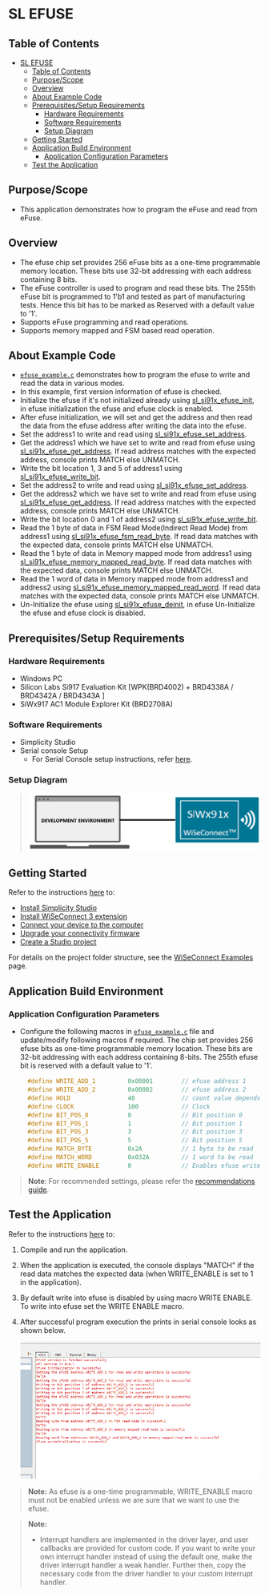 # SL EFUSE

## Table of Contents

- [SL EFUSE](#sl-efuse)
  - [Table of Contents](#table-of-contents)
  - [Purpose/Scope](#purposescope)
  - [Overview](#overview)
  - [About Example Code](#about-example-code)
  - [Prerequisites/Setup Requirements](#prerequisitessetup-requirements)
    - [Hardware Requirements](#hardware-requirements)
    - [Software Requirements](#software-requirements)
    - [Setup Diagram](#setup-diagram)
  - [Getting Started](#getting-started)
  - [Application Build Environment](#application-build-environment)
    - [Application Configuration Parameters](#application-configuration-parameters)
  - [Test the Application](#test-the-application)

## Purpose/Scope

- This application demonstrates how to program the eFuse and read from eFuse. 

## Overview

- The efuse chip set provides 256 eFuse bits as a one-time programmable memory location. These bits use 32-bit addressing 
  with each address containing 8 bits. 
- The eFuse controller is used to program and read these bits. The 255th eFuse bit is programmed to 1'b1 and tested as part of manufacturing tests.
  Hence this bit has to be marked as Reserved with a default value to '1'.
- Supports eFuse programming and read operations.
- Supports memory mapped and FSM based read operation.

## About Example Code

- [`efuse_example.c`](https://github.com/SiliconLabs/wiseconnect/blob/master/examples/si91x_soc/peripheral/sl_si91x_efuse/efuse_example.c) demonstrates how to program the efuse to write and read the data in various modes.
- In this example, first version information of efuse is checked.
- Initialize the efuse if it's not initialized already using [sl_si91x_efuse_init](https://docs.silabs.com/wiseconnect/latest/wiseconnect-api-reference-guide-si91x-peripherals/efuse#sl-si91x-efuse-init), in efuse initialization the efuse and efuse clock is enabled.
- After efuse initialization, we will set and get the address and then read the data from the efuse address after writing the data into the efuse.
- Set the address1 to write and read using [sl_si91x_efuse_set_address](https://docs.silabs.com/wiseconnect/latest/wiseconnect-api-reference-guide-si91x-peripherals/efuse#sl-si91x-efuse-set-address).
- Get the address1 which we have set to write and read from efuse using [sl_si91x_efuse_get_address](https://docs.silabs.com/wiseconnect/latest/wiseconnect-api-reference-guide-si91x-peripherals/efuse#sl-si91x-efuse-get-address). If read address matches with the expected address, console prints MATCH else UNMATCH.
- Write the bit location 1, 3 and 5 of address1 using [sl_si91x_efuse_write_bit](https://docs.silabs.com/wiseconnect/latest/wiseconnect-api-reference-guide-si91x-peripherals/efuse#sl-si91x-efuse-write-bit).
- Set the address2 to write and read using [sl_si91x_efuse_set_address](https://docs.silabs.com/wiseconnect/latest/wiseconnect-api-reference-guide-si91x-peripherals/efuse#sl-si91x-efuse-set-address).
- Get the address2 which we have set to write and read from efuse using [sl_si91x_efuse_get_address](https://docs.silabs.com/wiseconnect/latest/wiseconnect-api-reference-guide-si91x-peripherals/efuse#sl-si91x-efuse-get-address). If read address matches with the expected address, console prints MATCH else UNMATCH.
- Write the bit location 0 and 1 of address2 using [sl_si91x_efuse_write_bit](https://docs.silabs.com/wiseconnect/latest/wiseconnect-api-reference-guide-si91x-peripherals/efuse#sl-si91x-efuse-write-bit).
- Read the 1 byte of data in FSM Read Mode(Indirect Read Mode) from address1 using [sl_si91x_efuse_fsm_read_byte](https://docs.silabs.com/wiseconnect/latest/wiseconnect-api-reference-guide-si91x-peripherals/efuse#sl-si91x-efuse-fsm-read-byte). If read data matches with the expected data, console prints MATCH else UNMATCH.
- Read the 1 byte of data in Memory mapped mode from address1 using [sl_si91x_efuse_memory_mapped_read_byte](https://docs.silabs.com/wiseconnect/latest/wiseconnect-api-reference-guide-si91x-peripherals/efuse#sl-si91x-efuse-memory-mapped-read-byte). If read data matches with the expected data, console prints MATCH else UNMATCH.
- Read the 1 word of data in Memory mapped mode from address1 and address2 using [sl_si91x_efuse_memory_mapped_read_word](https://docs.silabs.com/wiseconnect/latest/wiseconnect-api-reference-guide-si91x-peripherals/efuse#sl-si91x-efuse-memory-mapped-read-word). If read data matches with the expected data, console prints MATCH else UNMATCH.
- Un-Initialize the efuse using [sl_si91x_efuse_deinit](https://docs.silabs.com/wiseconnect/latest/wiseconnect-api-reference-guide-si91x-peripherals/efuse#sl-si91x-efuse-deinit), in efuse Un-Initialize the efuse and efuse clock is disabled.

## Prerequisites/Setup Requirements

### Hardware Requirements

- Windows PC
- Silicon Labs Si917 Evaluation Kit [WPK(BRD4002) + BRD4338A / BRD4342A / BRD4343A ]
- SiWx917 AC1 Module Explorer Kit (BRD2708A)

### Software Requirements

- Simplicity Studio
- Serial console Setup
  - For Serial Console setup instructions, refer [here](https://docs.silabs.com/wiseconnect/latest/wiseconnect-developers-guide-developing-for-silabs-hosts/#console-input-and-output).

### Setup Diagram

> ![Figure: setupdiagram](resources/readme/setupdiagram.png)

## Getting Started

Refer to the instructions [here](https://docs.silabs.com/wiseconnect/latest/wiseconnect-getting-started/) to:

- [Install Simplicity Studio](https://docs.silabs.com/wiseconnect/latest/wiseconnect-developers-guide-developing-for-silabs-hosts/#install-simplicity-studio)
- [Install WiSeConnect 3 extension](https://docs.silabs.com/wiseconnect/latest/wiseconnect-developers-guide-developing-for-silabs-hosts/#install-the-wi-se-connect-3-extension)
- [Connect your device to the computer](https://docs.silabs.com/wiseconnect/latest/wiseconnect-developers-guide-developing-for-silabs-hosts/#connect-si-wx91x-to-computer)
- [Upgrade your connectivity firmware ](https://docs.silabs.com/wiseconnect/latest/wiseconnect-developers-guide-developing-for-silabs-hosts/#update-si-wx91x-connectivity-firmware)
- [Create a Studio project ](https://docs.silabs.com/wiseconnect/latest/wiseconnect-developers-guide-developing-for-silabs-hosts/#create-a-project)

For details on the project folder structure, see the [WiSeConnect Examples](https://docs.silabs.com/wiseconnect/latest/wiseconnect-examples/#example-folder-structure) page.

## Application Build Environment

### Application Configuration Parameters

- Configure the following macros in [`efuse_example.c`](https://github.com/SiliconLabs/wiseconnect/blob/master/examples/si91x_soc/peripheral/sl_si91x_efuse/efuse_example.c) file and update/modify following macros if required. The chip set provides 256 efuse bits as one-time programmable memory location. These bits are 32-bit addressing with each address containing 8-bits. The 255th efuse bit is reserved with a default value to '1'.

  ```C
    #define WRITE_ADD_1         0x00001        // efuse address 1
    #define WRITE_ADD_2         0x00002        // efuse address 2
    #define HOLD                40             // count value depends on clock frequency of EFUSE controller
    #define CLOCK               100            // Clock  
    #define BIT_POS_0           0              // Bit position 0
    #define BIT_POS_1           1              // Bit position 1
    #define BIT_POS_3           3              // Bit position 3
    #define BIT_POS_5           5              // Bit position 5
    #define MATCH_BYTE          0x2A           // 1 byte to be read
    #define MATCH_WORD          0x032A         // 1 word to be read
    #define WRITE_ENABLE        0              // Enables efuse write
  ```

> **Note**: For recommended settings, please refer the [recommendations guide](https://docs.silabs.com/wiseconnect/latest/wiseconnect-developers-guide-prog-recommended-settings/).

## Test the Application

Refer to the instructions [here](https://docs.silabs.com/wiseconnect/latest/wiseconnect-getting-started/) to:

1. Compile and run the application.
2. When the application is executed, the console displays "MATCH" if the read data matches the expected data (when WRITE_ENABLE is set to 1 in 
   the application).
3. By default write into efuse is disabled by using macro WRITE ENABLE. To write into efuse set the WRITE ENABLE macro.
4. After successful program execution the prints in serial console looks as shown below.

    ![Figure: output](resources/readme/output.png)

>**Note:** As efuse is a one-time programmable, WRITE_ENABLE macro must not be enabled unless we are sure that we want to use the efuse.

> **Note:**
>
> - Interrupt handlers are implemented in the driver layer, and user callbacks are provided for custom code. If you want to write your own interrupt handler instead of using the default one, make the driver interrupt handler a weak handler. Further then, copy the necessary code from the driver handler to your custom interrupt handler.
